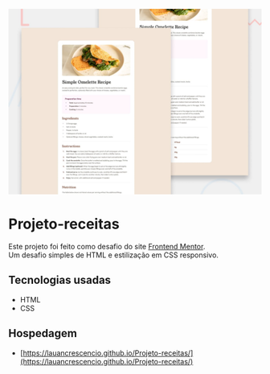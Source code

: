![](recipe-page-main/preview.jpg)
# Projeto-receitas
 Este projeto foi feito como desafio do site  [Frontend Mentor](https://www.frontendmentor.io/home). <br>
  Um desafio simples de HTML e estilização em CSS responsivo.
 ## Tecnologias usadas
  - HTML
  - CSS

  ## Hospedagem
  - [https://lauancrescencio.github.io/Projeto-receitas/](https://lauancrescencio.github.io/Projeto-receitas/)
